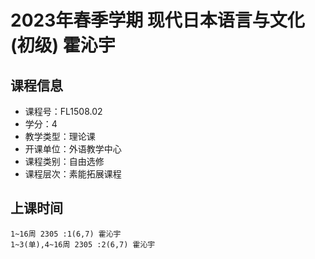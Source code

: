 # 2023年春季学期 现代日本语言与文化(初级) 霍沁宇






## 课程信息

- 课程号：FL1508.02
- 学分：4
- 教学类型：理论课
- 开课单位：外语教学中心
- 课程类别：自由选修
- 课程层次：素能拓展课程

## 上课时间

```
1~16周 2305 :1(6,7) 霍沁宇
1~3(单),4~16周 2305 :2(6,7) 霍沁宇
```

